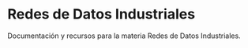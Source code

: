 # Redes de Datos Industriales

Documentación y recursos para la materia Redes de Datos Industriales.